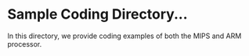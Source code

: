 # Sample Coding Directory...

In this directory, we provide coding examples of both the MIPS and ARM processor.

